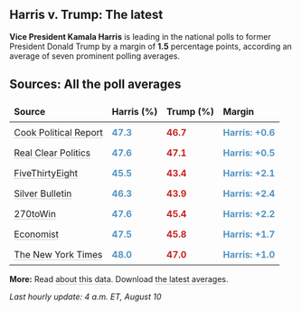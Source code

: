 
<style>

table {
    width: 100%;
    border-collapse: collapse;
}
table, th, td {
    border: 0px solid black;
}
a {
    color: inherit;
    text-decoration: underline;
    text-decoration-thickness: 1px;
    text-underline-offset: .2em;
    text-decoration-color: #0003;
    transition: text-decoration-color .3s ease-out; 
}
a:visited {
    color: inherit;
    text-decoration: underline;
    text-decoration-thickness: 1px;
    text-underline-offset: .2em;
    text-decoration-color: #0003;
    transition: text-decoration-color .3s ease-out; 
}
th, td {
    padding: 8px;
    text-align: left;
}
.markdown-body>*:last-child {
    display: none;
}
@media (max-width: 600px) {
    th, td {
        font-size: 12px;  /* Smaller font size on small screens */
    }
}
</style>

## Harris v. Trump: The latest
**Vice President Kamala Harris** is leading in the national polls to former President Donald Trump by a margin of **1.5** percentage points, according an average of seven prominent polling averages.

## Sources: All the poll averages

| Source               | Harris (%) | Trump (%) | Margin      |
|----------------------|------------|-----------|-------------|
| [Cook Political Report](https://www.cookpolitical.com/survey-research/cpr-national-polling-average/2024/harris-trump-overall) | <span style='color: #5194C3; font-weight: bold;'>47.3</span> | <span style='color: #c52622; font-weight: bold;'>46.7</span> | <span style='color: #5194C3; font-weight: bold;'>Harris: +0.6</span> |
| [Real Clear Politics](https://www.realclearpolling.com/polls/president/general/2024/trump-vs-harris) | <span style='color: #5194C3; font-weight: bold;'>47.6</span> | <span style='color: #c52622; font-weight: bold;'>47.1</span> | <span style='color: #5194C3; font-weight: bold;'>Harris: +0.5</span> |
| [FiveThirtyEight](https://projects.fivethirtyeight.com/polls/president-general/2024/national/) | <span style='color: #5194C3; font-weight: bold;'>45.5</span> | <span style='color: #c52622; font-weight: bold;'>43.4</span> | <span style='color: #5194C3; font-weight: bold;'>Harris: +2.1</span> |
| [Silver Bulletin](https://www.natesilver.net/p/nate-silver-2024-president-election-polls-model) | <span style='color: #5194C3; font-weight: bold;'>46.3</span> | <span style='color: #c52622; font-weight: bold;'>43.9</span> | <span style='color: #5194C3; font-weight: bold;'>Harris: +2.4</span> |
| [270toWin](https://www.270towin.com/2024-presidential-election-polls/) | <span style='color: #5194C3; font-weight: bold;'>47.6</span> | <span style='color: #c52622; font-weight: bold;'>45.4</span> | <span style='color: #5194C3; font-weight: bold;'>Harris: +2.2</span> |
| [Economist](https://www.economist.com/interactive/us-2024-election/trump-harris-polls) | <span style='color: #5194C3; font-weight: bold;'>47.5</span> | <span style='color: #c52622; font-weight: bold;'>45.8</span> | <span style='color: #5194C3; font-weight: bold;'>Harris: +1.7</span> |
| [The New York Times](https://www.nytimes.com/interactive/2024/us/elections/polls-president.html) | <span style='color: #5194C3; font-weight: bold;'>48.0</span> | <span style='color: #c52622; font-weight: bold;'>47.0</span> | <span style='color: #5194C3; font-weight: bold;'>Harris: +1.0</span> |


**More:** Read [about this data](https://github.com/stiles/polls). Download [the latest averages](https://stilesdata.com/polling/harris_trump/polls_avg/avgs/averages_trend.json). 

 *Last hourly update: 4 a.m. ET, August 10*